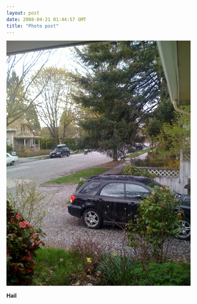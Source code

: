 ```yaml
---
layout: post
date: 2008-04-21 01:44:57 GMT
title: "Photo post"
---
```

![travisj](/images/1012a065b376abea593c1bb195247aa7f3e15da68ad15ae9d3b48b07eb7d7dc2.jpg)

<b>Hail</b>
